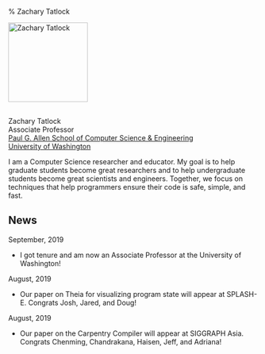 % Zachary Tatlock

<img
  style='width: 10rem; margin-right: 0.5rem; margin-bottom: 1rem;'
  class='img-fluid img-thumbnail rounded float-left'
  src='img/ztatlock-300x400.jpg'
  alt='Zachary Tatlock'>

Zachary Tatlock \
Associate Professor \
[Paul G. Allen School of Computer Science &amp; Engineering](https://www.cs.washington.edu/) \
[University of Washington](http://www.washington.edu/)


I am a Computer Science researcher and educator.
My goal is
  to help graduate students become great researchers and
  to help undergraduate students become great scientists and engineers.
Together, we focus on techniques that
  help programmers ensure their code is safe, simple, and fast.

<div style='clear: both'></div>

## News

September, 2019

- I got tenure and am now an Associate Professor
  at the University of Washington!

August, 2019

- Our paper on Theia for visualizing program state
  will appear at SPLASH-E. Congrats Josh, Jared, and Doug!

August, 2019

- Our paper on the Carpentry Compiler will appear at SIGGRAPH Asia.
  Congrats Chenming, Chandrakana, Haisen, Jeff, and Adriana!
